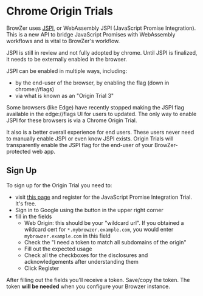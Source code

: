 # Chrome Origin Trials

BrowZer uses [JSPI](https://v8.dev/blog/jspi-newapi), or WebAssembly JSPI (JavaScript Promise Integration). This is
a new API to bridge JavaScript Promises with WebAssembly workflows and is vital to BrowZer's workflow.

JSPI is still in review and not fully adopted by chrome. Until JSPI is finalized, it needs to be externally enabled in the
browser.

JSPI can be enabled in multiple ways, including:

* by the end-user of the browser, by enabling the flag (down in chrome://flags)
* via what is known as an "Origin Trial 3" 

Some browsers (like Edge) have recently stopped making the JSPI flag available in the edge://flags UI for users to 
updated. The only way to enable JSPI for these browsers is via a Chrome Origin Trial.

It also is a better overall experience for end users. These users never need to manually enable JSPI or even know JSPI 
exists. Origin Trials will transparently enable the JSPI flag for the end-user of your BrowZer-protected web app.

## Sign Up 

To sign up for the Origin Trial you need to:

* visit [this page](https://developer.chrome.com/origintrials/#/register_trial/1603844417297317889) and register for the
  JavaScript Promise Integration Trial. It's free.
* Sign in to Google using the button in the upper right corner
* fill in the fields
    * Web Origin: this should be your "wildcard url". If you obtained a wildcard cert for `*.mybrowzer.example.com`, 
      you would enter `mybrowzer.example.com` in this field
    * Check the "I need a token to match all subdomains of the origin"
    * Fill out the expected usage
    * Check all the checkboxes for the disclosures and acknowledgements after understanding them
    * Click Register

After filling out the fields you'll receive a token. Save/copy the token. The token **will be needed** 
when you configure your Browzer instance.